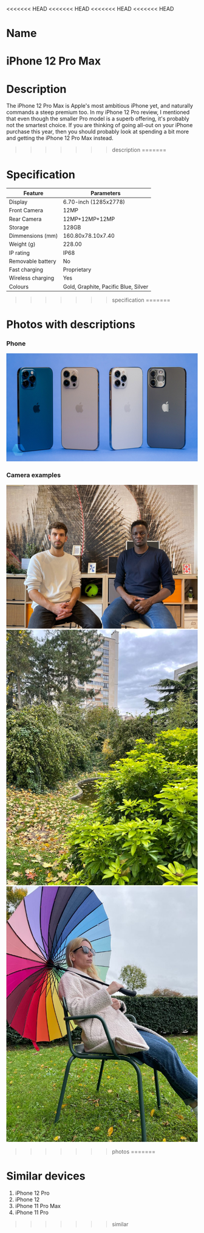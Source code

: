 <<<<<<< HEAD
<<<<<<< HEAD
<<<<<<< HEAD
<<<<<<< HEAD
# Name

iPhone 12 Pro Max
=======
# Description

The iPhone 12 Pro Max is Apple's most ambitious iPhone yet, and naturally commands a steep premium too. In my iPhone 12 Pro review, I mentioned that even though the smaller Pro model is a superb offering, it's probably not the smartest choice. If you are thinking of going all-out on your iPhone purchase this year, then you should probably look at spending a bit more and getting the iPhone 12 Pro Max instead.

>>>>>>> description
=======
# Specification
Feature | Parameters
------- | ----------
Display | 6.70-inch (1285x2778)
Front Camera | 12MP
Rear Camera | 12MP+12MP+12MP
Storage | 128GB
Dimmensions (mm) | 160.80x78.10x7.40
Weight (g) | 228.00
IP rating | IP68
Removable battery | No
Fast charging | Proprietary
Wireless charging | Yes
Colours | Gold, Graphite, Pacific Blue, Silver
>>>>>>> specification
=======
# Photos with descriptions
### Phone
![Colours](img/allphones.jpg "All colours")
### Camera examples
![First example](img/first.jpg "First photo")
![Second example](img/second.jpg "Second photo")
![Third example](img/third.jpg "Third photo")
>>>>>>> photos
=======
# Similar devices
1. iPhone 12 Pro
2. iPhone 12
3. iPhone 11 Pro Max
4. iPhone 11 Pro
>>>>>>> similar
